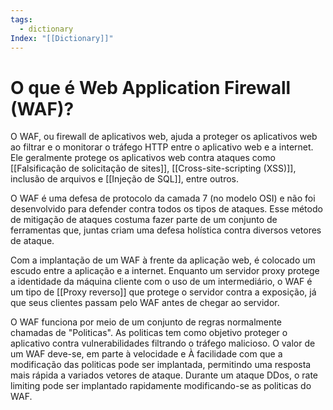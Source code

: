 ```yaml
---
tags:
  - dictionary
Index: "[[Dictionary]]"
---
```

# O que é Web Application Firewall (WAF)?

O WAF, ou firewall de aplicativos web, ajuda a proteger os aplicativos web ao filtrar e o monitorar o tráfego HTTP entre o aplicativo web e a internet. Ele geralmente protege os aplicativos web contra ataques como [[Falsificação de solicitação de sites]], [[Cross-site-scripting (XSS)]], inclusão de arquivos e [[Injeção de SQL]], entre outros.

O WAF é uma defesa de protocolo da camada 7 (no modelo OSI) e não foi desenvolvido para defender contra todos os tipos de ataques. Esse método de mitigação de ataques costuma fazer parte de um conjunto de ferramentas que, juntas criam uma defesa holística contra diversos vetores de ataque.

Com a implantação de um WAF à frente da aplicação web, é colocado um escudo entre a aplicação e a internet. Enquanto um servidor proxy protege a identidade da máquina cliente com o uso de um intermediário, o WAF é um tipo de [[Proxy reverso]] que protege o servidor contra a exposição, já que seus clientes passam pelo WAF antes de chegar ao servidor.

O WAF funciona por meio de um conjunto de regras normalmente chamadas de "Politicas". As politicas tem como objetivo proteger o aplicativo contra vulnerabilidades filtrando o tráfego malicioso. O valor de um WAF deve-se, em parte à velocidade e À facilidade com que a modificação das politicas pode ser implantada, permitindo uma resposta mais rápida a variados vetores de ataque. Durante um ataque DDos, o rate limiting pode ser implantado rapidamente  modificando-se as politicas do WAF.